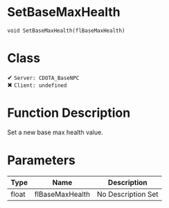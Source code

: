 # SetBaseMaxHealth
```
void SetBaseMaxHealth(flBaseMaxHealth)
```
# Class
✔ `Server: CDOTA_BaseNPC`  
✖ `Client: undefined`  

# Function Description
Set a new base max health value.
# Parameters
Type|Name|Description
--|--|--
float|flBaseMaxHealth|No Description Set
